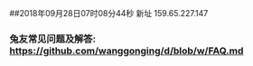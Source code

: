 ##2018年09月28日07时08分44秒 新址 159.65.227.147
### 兔友常见问题及解答: https://github.com/wanggonging/d/blob/w/FAQ.md
